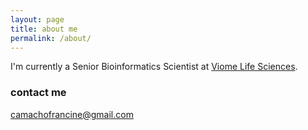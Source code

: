 ```yaml
---
layout: page
title: about me
permalink: /about/
---
```


<p> I'm currently a Senior Bioinformatics Scientist at <a href="https://www.viomelifesciences.com/">Viome Life Sciences</a>.</p>


### contact me
[camachofrancine@gmail.com](mailto:camachofrancine@gmail.com)
